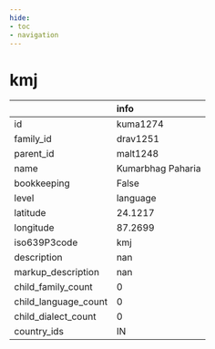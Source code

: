 ```yaml
---
hide:
- toc
- navigation
---
```

# kmj
|                      | info              |
|:---------------------|:------------------|
| id                   | kuma1274          |
| family_id            | drav1251          |
| parent_id            | malt1248          |
| name                 | Kumarbhag Paharia |
| bookkeeping          | False             |
| level                | language          |
| latitude             | 24.1217           |
| longitude            | 87.2699           |
| iso639P3code         | kmj               |
| description          | nan               |
| markup_description   | nan               |
| child_family_count   | 0                 |
| child_language_count | 0                 |
| child_dialect_count  | 0                 |
| country_ids          | IN                |